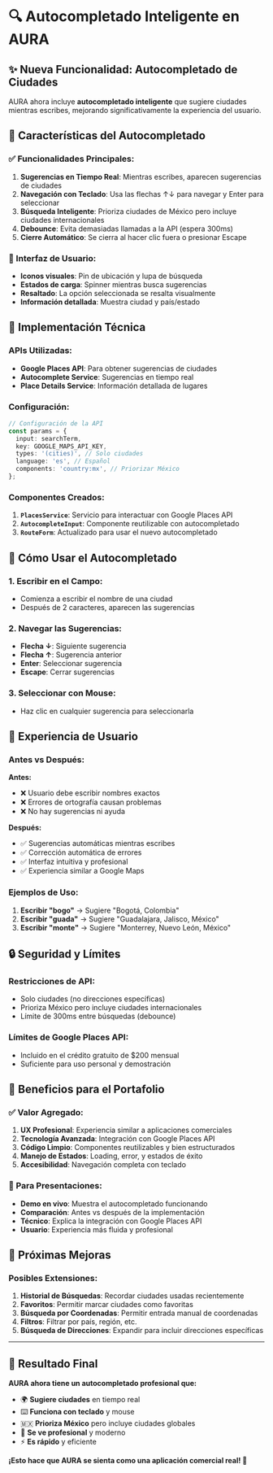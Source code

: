 # 🔍 Autocompletado Inteligente en AURA

## ✨ **Nueva Funcionalidad: Autocompletado de Ciudades**

AURA ahora incluye **autocompletado inteligente** que sugiere ciudades mientras escribes, mejorando significativamente la experiencia del usuario.

## 🎯 **Características del Autocompletado**

### **✅ Funcionalidades Principales:**

1. **Sugerencias en Tiempo Real**: Mientras escribes, aparecen sugerencias de ciudades
2. **Navegación con Teclado**: Usa las flechas ↑↓ para navegar y Enter para seleccionar
3. **Búsqueda Inteligente**: Prioriza ciudades de México pero incluye ciudades internacionales
4. **Debounce**: Evita demasiadas llamadas a la API (espera 300ms)
5. **Cierre Automático**: Se cierra al hacer clic fuera o presionar Escape

### **🎨 Interfaz de Usuario:**

- **Iconos visuales**: Pin de ubicación y lupa de búsqueda
- **Estados de carga**: Spinner mientras busca sugerencias
- **Resaltado**: La opción seleccionada se resalta visualmente
- **Información detallada**: Muestra ciudad y país/estado

## 🔧 **Implementación Técnica**

### **APIs Utilizadas:**

- **Google Places API**: Para obtener sugerencias de ciudades
- **Autocomplete Service**: Sugerencias en tiempo real
- **Place Details Service**: Información detallada de lugares

### **Configuración:**

```typescript
// Configuración de la API
const params = {
  input: searchTerm,
  key: GOOGLE_MAPS_API_KEY,
  types: '(cities)', // Solo ciudades
  language: 'es', // Español
  components: 'country:mx', // Priorizar México
};
```

### **Componentes Creados:**

1. **`PlacesService`**: Servicio para interactuar con Google Places API
2. **`AutocompleteInput`**: Componente reutilizable con autocompletado
3. **`RouteForm`**: Actualizado para usar el nuevo autocompletado

## 🚀 **Cómo Usar el Autocompletado**

### **1. Escribir en el Campo:**
- Comienza a escribir el nombre de una ciudad
- Después de 2 caracteres, aparecen las sugerencias

### **2. Navegar las Sugerencias:**
- **Flecha ↓**: Siguiente sugerencia
- **Flecha ↑**: Sugerencia anterior
- **Enter**: Seleccionar sugerencia
- **Escape**: Cerrar sugerencias

### **3. Seleccionar con Mouse:**
- Haz clic en cualquier sugerencia para seleccionarla

## 📱 **Experiencia de Usuario**

### **Antes vs Después:**

**Antes:**
- ❌ Usuario debe escribir nombres exactos
- ❌ Errores de ortografía causan problemas
- ❌ No hay sugerencias ni ayuda

**Después:**
- ✅ Sugerencias automáticas mientras escribes
- ✅ Corrección automática de errores
- ✅ Interfaz intuitiva y profesional
- ✅ Experiencia similar a Google Maps

### **Ejemplos de Uso:**

1. **Escribir "bogo"** → Sugiere "Bogotá, Colombia"
2. **Escribir "guada"** → Sugiere "Guadalajara, Jalisco, México"
3. **Escribir "monte"** → Sugiere "Monterrey, Nuevo León, México"

## 🔒 **Seguridad y Límites**

### **Restricciones de API:**
- Solo ciudades (no direcciones específicas)
- Prioriza México pero incluye ciudades internacionales
- Límite de 300ms entre búsquedas (debounce)

### **Límites de Google Places API:**
- Incluido en el crédito gratuito de $200 mensual
- Suficiente para uso personal y demostración

## 🎯 **Beneficios para el Portafolio**

### **✅ Valor Agregado:**

1. **UX Profesional**: Experiencia similar a aplicaciones comerciales
2. **Tecnología Avanzada**: Integración con Google Places API
3. **Código Limpio**: Componentes reutilizables y bien estructurados
4. **Manejo de Estados**: Loading, error, y estados de éxito
5. **Accesibilidad**: Navegación completa con teclado

### **🎨 Para Presentaciones:**

- **Demo en vivo**: Muestra el autocompletado funcionando
- **Comparación**: Antes vs después de la implementación
- **Técnico**: Explica la integración con Google Places API
- **Usuario**: Experiencia más fluida y profesional

## 🔮 **Próximas Mejoras**

### **Posibles Extensiones:**

1. **Historial de Búsquedas**: Recordar ciudades usadas recientemente
2. **Favoritos**: Permitir marcar ciudades como favoritas
3. **Búsqueda por Coordenadas**: Permitir entrada manual de coordenadas
4. **Filtros**: Filtrar por país, región, etc.
5. **Búsqueda de Direcciones**: Expandir para incluir direcciones específicas

---

## 🎉 **Resultado Final**

**AURA ahora tiene un autocompletado profesional que:**
- 🌍 **Sugiere ciudades** en tiempo real
- ⌨️ **Funciona con teclado** y mouse
- 🇲🇽 **Prioriza México** pero incluye ciudades globales
- 🎨 **Se ve profesional** y moderno
- ⚡ **Es rápido** y eficiente

**¡Esto hace que AURA se sienta como una aplicación comercial real! 🚀**
